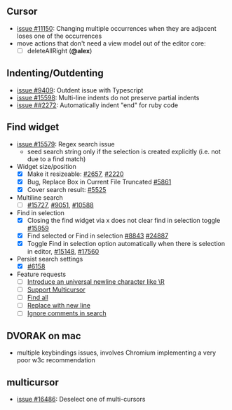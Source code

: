 ## Cursor

-   [issue #11150](https://github.com/Microsoft/vscode/issues/11150): Changing
    multiple occurrences when they are adjacent loses one of the occurrences
-   move actions that don't need a view model out of the editor core:
    -   [ ] deleteAllRight (**@alex**)

## Indenting/Outdenting

-   [issue #9409](https://github.com/Microsoft/vscode/issues/9409): Outdent
    issue with Typescript
-   [issue #15598](https://github.com/Microsoft/vscode/issues/15598): Multi-line
    indents do not preserve partial indents
-   [issue ##2272](https://github.com/Microsoft/vscode/issues/2272):
    Automatically indent "end" for ruby code

## Find widget

-   [issue #15579](https://github.com/Microsoft/vscode/issues/15579): Regex
    search issue
    -   seed search string only if the selection is created explicitly (i.e. not
        due to a find match)
-   Widget size/position
    -   [x] Make it resizeable:
            [#2657](https://github.com/Microsoft/vscode/issues/2657),
            [#2220](https://github.com/Microsoft/vscode/issues/2220)
    -   [x] Bug, Replace Box in Current File Truncated
            [#5861](https://github.com/Microsoft/vscode/issues/5861)
    -   [x] Cover search result:
            [#5525](https://github.com/Microsoft/vscode/issues/5525)
-   Multiline search
    -   [ ] [#15727](https://github.com/Microsoft/vscode/issues/15727),
            [#9051](https://github.com/Microsoft/vscode/issues/9051),
            [#10588](https://github.com/Microsoft/vscode/issues/10588)
-   Find in selection
    -   [x] Closing the find widget via x does not clear find in selection
            toggle [#15959](https://github.com/Microsoft/vscode/issues/15959)
    -   [x] Find selected or Find in selection
            [#8843](https://github.com/Microsoft/vscode/issues/8843)
            [#24887](https://github.com/Microsoft/vscode/issues/24887)
    -   [x] Toggle Find in selection option automatically when there is
            selection in editor,
            [#15148](https://github.com/Microsoft/vscode/issues/15148),
            [#17560](https://github.com/Microsoft/vscode/issues/17560)
-   Persist search settings
    -   [x] [#6158](https://github.com/Microsoft/vscode/issues/6158)
-   Feature requests
    -   [ ] [Introduce an universal newline character like \R](https://github.com/Microsoft/vscode/issues/8601)
    -   [ ] [Support Multicursor](https://github.com/Microsoft/vscode/issues/9584)
    -   [ ] [Find all](https://github.com/Microsoft/vscode/issues/10161)
    -   [ ] [Replace with new line](https://github.com/Microsoft/vscode/issues/11237)
    -   [ ] [Ignore comments in search](https://github.com/Microsoft/vscode/issues/11688)

## DVORAK on mac

-   multiple keybindings issues, involves Chromium implementing a very poor w3c
    recommendation

## multicursor

-   [issue #16486](https://github.com/Microsoft/vscode/issues/16486): Deselect
    one of multi-cursors
